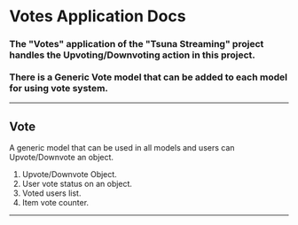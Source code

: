# Votes Application Docs

<h3>
    The "Votes" application of the "Tsuna Streaming" project handles the Upvoting/Downvoting action in this project. <br><br>
    There is a Generic Vote model that can be added to each model for using vote system.
</h3>
<hr>

<h2>Vote</h2>
<p>
    A generic model that can be used in all models and users can Upvote/Downvote an object.
</p>

<ol>
    <li>Upvote/Downvote Object.</li>
    <li>User vote status on an object.</li>
    <li>Voted users list.</li>
    <li>Item vote counter.</li>
</ol>
<hr>